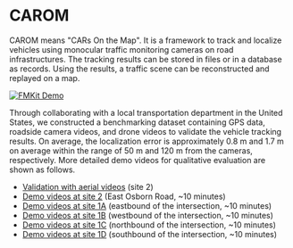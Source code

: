# CAROM

CAROM means "CARs On the Map". It is a framework to track and localize vehicles using monocular traffic monitoring cameras on road infrastructures. The tracking results can be stored in files or in a database as records. Using the results, a traffic scene can be reconstructed and replayed on a map.

[![FMKit Demo](https://img.youtube.com/vi/74UEiJJNEXo/0.jpg)](https://youtu.be/74UEiJJNEXo)

Through collaborating with a local transportation department in the United States, we constructed a benchmarking dataset containing GPS data, roadside camera videos, and drone videos to validate the vehicle tracking results. On average, the localization error is approximately 0.8 m and 1.7 m on average within the range of 50 m and 120 m from the cameras, respectively. More detailed demo videos for qualitative evaluation are shown as follows.

* [Validation with aerial videos](https://youtu.be/Z6AY0bTjV-4) (site 2)
* [Demo videos at site 2](https://youtu.be/cR5G8N1hxko) (East Osborn Road, ~10 minutes)
* [Demo videos at site 1A](https://youtu.be/pKGxqBnaGAk) (eastbound of the intersection, ~10 minutes)
* [Demo videos at site 1B](https://youtu.be/aFRLNki1Sq0) (westbound of the intersection, ~10 minutes)
* [Demo videos at site 1C](https://youtu.be/79ZrOIpRCN0) (northbound of the intersection, ~10 minutes)
* [Demo videos at site 1D](https://youtu.be/pMOLFDCAGI4) (southbound of the intersection, ~10 minutes)


